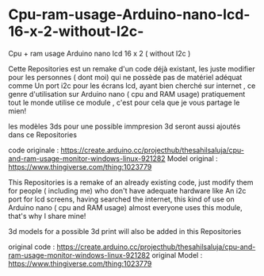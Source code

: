 # Cpu-ram-usage-Arduino-nano-lcd-16-x-2-without-I2c-
Cpu + ram usage Arduino nano lcd 16 x 2 ( without I2c ) 



Cette Repositories est un remake d'un code déjà existant, les juste modifier pour les personnes ( dont moi) qui ne possède pas de matériel adéquat comme Un port i2c pour les écrans lcd, ayant bien cherché sur internet , ce genre d'utilisation sur Arduino nano ( cpu and RAM usage) pratiquement tout le monde utilise ce module , c'est pour cela que je vous partage le mien!

les modèles 3ds pour une possible immpresion 3d seront aussi ajoutés dans ce Repositories

code originale : https://create.arduino.cc/projecthub/thesahilsaluja/cpu-and-ram-usage-monitor-windows-linux-921282 
Model original : https://www.thingiverse.com/thing:1023779





This Repositories is a remake of an already existing code, just modify them for people ( including me) who don't have adequate hardware like An i2c port for lcd screens, having searched the internet, this kind of use on Arduino nano ( cpu and RAM usage) almost everyone uses this module, that's why I share mine!

3d models for a possible 3d print will also be added in this Repositories

original code  : https://create.arduino.cc/projecthub/thesahilsaluja/cpu-and-ram-usage-monitor-windows-linux-921282 
original Model : https://www.thingiverse.com/thing:1023779
